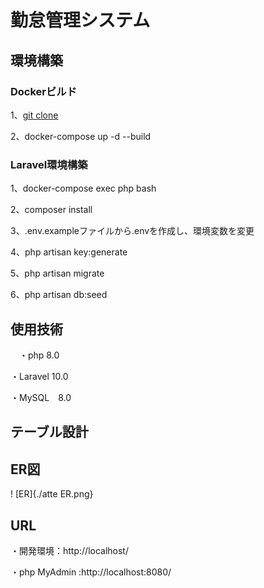 # 勤怠管理システム

## 環境構築

 ### Dockerビルド
 1、[git clone](https://github.com/maenakarino/atte)
 
 2、docker-compose up -d --build

 ### Laravel環境構築
 1、docker-compose exec php bash
 
 2、composer install
 
 3、.env.exampleファイルから.envを作成し、環境変数を変更
 
 4、php artisan key:generate
 
 5、php artisan migrate
 
 6、php artisan db:seed

## 使用技術
　・php 8.0
 
 ・Laravel 10.0
 
 ・MySQL　8.0

## テーブル設計


## ER図
 ! [ER]{./atte ER.png}

## URL
 ・開発環境：http://localhost/

 ・php MyAdmin :http://localhost:8080/

 
 
 
 
 
